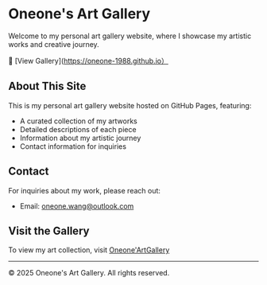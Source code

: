 # Oneone's Art Gallery

Welcome to my personal art gallery website, where I showcase my artistic works and creative journey.

🎨 [View Gallery](https://oneone-1988.github.io）

## About This Site

This is my personal art gallery website hosted on GitHub Pages, featuring:
- A curated collection of my artworks
- Detailed descriptions of each piece
- Information about my artistic journey
- Contact information for inquiries

## Contact

For inquiries about my work, please reach out:
- Email: oneone.wang@outlook.com

## Visit the Gallery

To view my art collection, visit [Oneone'ArtGallery](https://Oneone-1988.github.io)

---
© 2025 Oneone's Art Gallery. All rights reserved.
